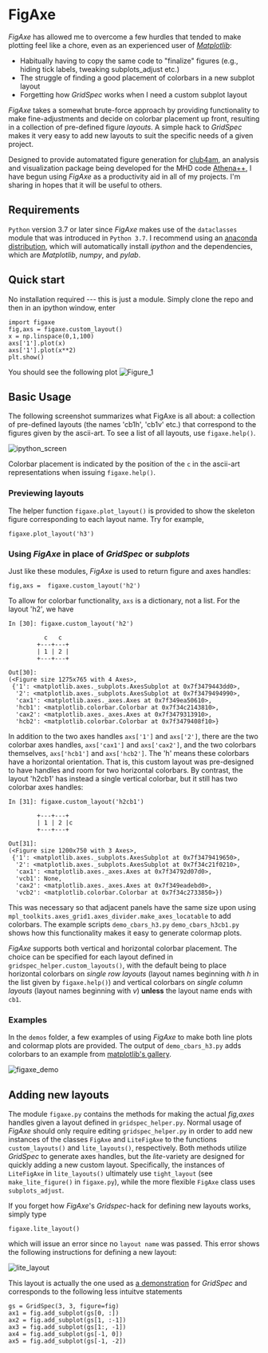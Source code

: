 # FigAxe
*FigAxe* has allowed me to overcome a few hurdles that tended to make plotting feel like a chore, even as an experienced user of [*Matplotlib*](https://matplotlib.org/):
- Habitually having to copy the same code to "finalize" figures (e.g., hiding tick labels, tweaking subplots_adjust etc.)
- The struggle of finding a good placement of colorbars in a new subplot layout 
- Forgetting how *GridSpec* works when I need a custom subplot layout

*FigAxe* takes a somewhat brute-force approach by providing functionality to make fine-adjustments and decide on colorbar placement up front, resulting in a collection of pre-defined figure *layouts*.  A simple hack to *GridSpec* makes it very easy to add new layouts to suit the specific needs of a given project.

Designed to provide automatated figure generation for [club4am](https://github.com/trwaters/club4am), an analysis and visualization package being developed for the MHD code [Athena++](https://github.com/PrincetonUniversity/athena-public-version), I have begun using *FigAxe* as a productivity aid in all of my projects.  I'm sharing in hopes that it will be useful to others.

## Requirements ##
`Python` version 3.7 or later since *FigAxe* makes use of the `dataclasses` module that was introduced in `Python 3.7`.  I recommend using an [anaconda distribution](https://www.anaconda.com/), which will automatically install *ipython* and the dependencies, which are *Matplotlib*, *numpy*, and *pylab*.

## Quick start ##
No installation required --- this is just a module.  Simply clone the repo and then in an ipython window, enter

```
import figaxe
fig,axs = figaxe.custom_layout()
x = np.linspace(0,1,100)
axs['1'].plot(x)
axs['1'].plot(x**2)
plt.show()
```
You should see the following plot
![Figure_1](https://user-images.githubusercontent.com/3180046/83253255-edb63200-a169-11ea-8ce5-4b03c4d643cc.png)

## Basic Usage ##
The following screenshot summarizes what FigAxe is all about: a collection of pre-defined layouts (the names 'cb1h', 'cb1v' etc.) that correspond to the figures given by the ascii-art.  To see a list of all layouts, use `figaxe.help()`.

![ipython_screen](https://user-images.githubusercontent.com/3180046/83244372-7f1ea780-a15c-11ea-93ce-dd7d4d80c1be.png)

Colorbar placement is indicated by the position of the `c` in the ascii-art representations when issuing `figaxe.help()`.

### Previewing layouts ###
The helper function `figaxe.plot_layout()` is provided to show the skeleton figure corresponding to each layout name.  Try for example,

    figaxe.plot_layout('h3')
 
### Using *FigAxe* in place of *GridSpec* or *subplots* ###
Just like these modules, *FigAxe* is used to return figure and axes handles:

    fig,axs =  figaxe.custom_layout('h2')
To allow for colorbar functionality, `axs` is a dictionary, not a list.  For the layout 'h2', we have 

```
In [30]: figaxe.custom_layout('h2')                                                                  

          c   c 
        +---+---+
        | 1 | 2 |
        +---+---+
        
Out[30]: 
(<Figure size 1275x765 with 4 Axes>,
 {'1': <matplotlib.axes._subplots.AxesSubplot at 0x7f3479443dd0>,
  '2': <matplotlib.axes._subplots.AxesSubplot at 0x7f3479494990>,
  'cax1': <matplotlib.axes._axes.Axes at 0x7f349ea50610>,
  'hcb1': <matplotlib.colorbar.Colorbar at 0x7f34c2143810>,
  'cax2': <matplotlib.axes._axes.Axes at 0x7f3479313910>,
  'hcb2': <matplotlib.colorbar.Colorbar at 0x7f3479408f10>}
```
In addition to the two axes handles `axs['1']` and `axs['2']`, there are the two colorbar axes handles, `axs['cax1']` and `axs['cax2']`, and the two colorbars themselves, `axs['hcb1']` and `axs['hcb2']`.  The 'h' means these colorbars have a horizontal orientation.  That is, this custom layout was pre-designed to have handles and room for two horizontal colorbars.  By contrast, the layout 'h2cb1' has instead a single vertical colorbar, but it still has two colorbar axes handles:

```
In [31]: figaxe.custom_layout('h2cb1')                                                               

        +---+---+ 
        | 1 | 2 |c
        +---+---+
        
Out[31]: 
(<Figure size 1200x750 with 3 Axes>,
 {'1': <matplotlib.axes._subplots.AxesSubplot at 0x7f3479419650>,
  '2': <matplotlib.axes._subplots.AxesSubplot at 0x7f34c21f0210>,
  'cax1': <matplotlib.axes._axes.Axes at 0x7f34792d07d0>,
  'vcb1': None,
  'cax2': <matplotlib.axes._axes.Axes at 0x7f349eadebd0>,
  'vcb2': <matplotlib.colorbar.Colorbar at 0x7f34c2733850>})
```
This was necessary so that adjacent panels have the same size upon using `mpl_toolkits.axes_grid1.axes_divider.make_axes_locatable` to add colorbars.  The example scripts `demo_cbars_h3.py` `demo_cbars_h3cb1.py` shows how this functionality makes it easy to generate colormap plots. 

*FigAxe* supports both vertical and horizontal colorbar placement.  The choice can be specified for each layout defined in `gridspec_helper.custom_layouts()`, with the default being to place horizontal colorbars on *single row layouts* (layout names beginning with *h* in the list given by `figaxe.help()`) and vertical colorbars on *single column layouts* (layout names beginning with *v*) **unless** the layout name ends with `cb1`.    

### Examples ###
In the `demos` folder, a few examples of using *FigAxe* to make both line plots and colormap plots are provided.
The output of `demo_cbars_h3.py` adds colorbars to an example from [matplotlib's gallery](https://matplotlib.org/3.1.0/gallery/images_contours_and_fields/image_demo.html).

![figaxe_demo](https://user-images.githubusercontent.com/3180046/83251695-36b8b700-a167-11ea-809c-4537aaad21d7.png)


## Adding new layouts ##
The module `figaxe.py` contains the methods for making the actual *fig,axes* handles given a layout defined in `gridspec_helper.py`.  Normal usage of *FigAxe* should only require editing `gridspec_helper.py` in order to add new instances of the classes `FigAxe` and `LiteFigAxe` to the functions `custom_layouts()` and `lite_layouts()`, respectively.  Both methods utilize *GridSpec* to generate axes handles, but the *lite*-variety are designed for quickly adding a new custom layout.  Specifically, the instances of `LiteFigAxe` in `lite_layouts()` ultimately use `tight_layout` (see `make_lite_figure()` in `figaxe.py`), while the more flexible `FigAxe` class uses `subplots_adjust`.  

If you forget how *FigAxe*'s *Gridspec*-hack for defining new layouts works, simply type

    figaxe.lite_layout()
which will issue an error since no `layout name` was passed.  This error shows the following instructions for defining a new layout:

![lite_layout](https://user-images.githubusercontent.com/3180046/83005637-4781f500-9fce-11ea-9885-9d8af07eec4d.png)

This layout is actually the one used as [a demonstration](https://matplotlib.org/3.2.1/gallery/subplots_axes_and_figures/gridspec_multicolumn.html#sphx-glr-gallery-subplots-axes-and-figures-gridspec-multicolumn-py) for *GridSpec* and corresponds to the following less intuitve statements

````
gs = GridSpec(3, 3, figure=fig)
ax1 = fig.add_subplot(gs[0, :])
ax2 = fig.add_subplot(gs[1, :-1])
ax3 = fig.add_subplot(gs[1:, -1])
ax4 = fig.add_subplot(gs[-1, 0])
ax5 = fig.add_subplot(gs[-1, -2])
````
